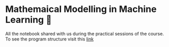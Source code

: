 # Mathemaical Modelling in Machine Learning 🤖
All the notebook shared with us during the practical sessions of the course. To see the program structure visit this [link](https://didattica.unibocconi.it/ts/tsn_anteprima.php?cod_ins=30554&anno=2022&IdPag=5066)
